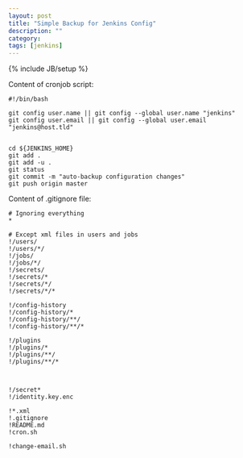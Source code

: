 ```yaml
---
layout: post
title: "Simple Backup for Jenkins Config"
description: ""
category: 
tags: [jenkins]
---
```

{% include JB/setup %}



Content of cronjob script:

<pre><code>#!/bin/bash

git config user.name || git config --global user.name "jenkins"
git config user.email || git config --global user.email "jenkins@host.tld"


cd ${JENKINS_HOME}
git add .
git add -u .
git status
git commit -m "auto-backup configuration changes"
git push origin master
</code></pre>


Content of .gitignore file:

<pre><code># Ignoring everything
*

# Except xml files in users and jobs
!/users/
!/users/*/
!/jobs/
!/jobs/*/
!/secrets/
!/secrets/*
!/secrets/*/
!/secrets/*/*

!/config-history
!/config-history/*
!/config-history/**/
!/config-history/**/*

!/plugins
!/plugins/*
!/plugins/**/
!/plugins/**/*



!/secret*
!/identity.key.enc

!*.xml
!.gitignore
!README.md
!cron.sh

!change-email.sh
</code></pre>
